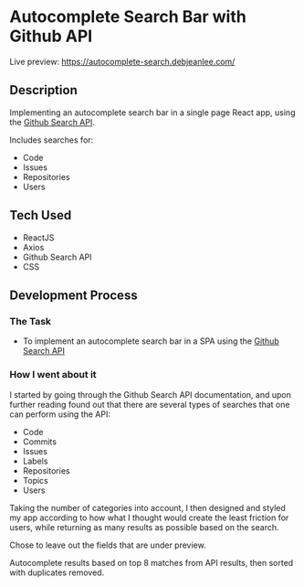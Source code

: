 # Autocomplete Search Bar with Github API

Live preview: https://autocomplete-search.debjeanlee.com/

## Description
Implementing an autocomplete search bar in a single page React app, using the [Github Search API](https://docs.github.com/en/rest/reference/search).

Includes searches for:

- Code
- Issues
- Repositories
- Users

## Tech Used
- ReactJS
- Axios
- Github Search API
- CSS

## Development Process

### The Task
- To implement an autocomplete search bar in a SPA using the [Github Search API](https://docs.github.com/en/rest/reference/search)

### How I went about it
I started by going through the Github Search API documentation, and upon further reading found out that there are several types of searches that one can perform using the API: 
- Code
- Commits
- Issues
- Labels
- Repositories
- Topics
- Users

Taking the number of categories into account, I then designed and styled my app according to how what I thought would create the least friction for users, while returning as many results as possible based on the search.




Chose to leave out the fields that are under preview.

Autocomplete results based on top 8 matches from API results, then sorted with duplicates removed.

## 
